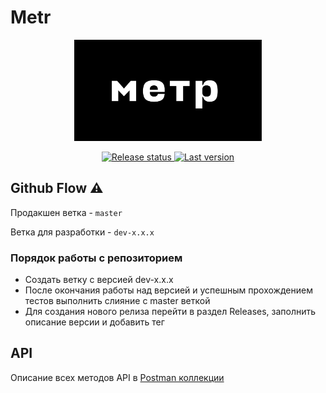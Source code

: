# Metr

<p align="center">
  <img alt="Logo" src="metr/logo.svg" width="300" title="Logo">
</p>

<p align="center">
  <a href="https://github.com/robonen/metr-frontend/actions">
    <img src="https://github.com/robonen/metr-frontend/actions/workflows/release.yml/badge.svg" title="Release status">
  </a>
  <a href="https://github.com/robonen/metr-frontend/releases">
    <img src="https://img.shields.io/github/v/release/robonen/metr-frontend?display_name=tag&label=Last%20Version&color=brightgreen" title="Last version">
  </a>
</p>

## Github Flow ⚠

Продакшен ветка - `master`

Ветка для разработки - `dev-x.x.x`

### Порядок работы с репозиторием
- Создать ветку с версией dev-x.x.x
- После окончания работы над версией и успешным прохождением тестов выполнить слияние с master веткой
- Для создания нового релиза перейти в раздел Releases, заполнить описание версии и добавить тег

## API
Описание всех методов API в [Postman коллекции](https://documenter.getpostman.com/view/11988073/Uz5DrdRD)
